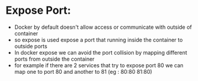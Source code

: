 # Expose Port:
* Docker by default doesn't allow access or communicate with outside of container
* so expose is used expose a port that running inside the container to outside ports
* In docker expose we can avoid the port collision by mapping different ports from outside the container
* for example if there are 2 services that try to expose port 80 we can map one to port 80 and another to 81 (eg : 80:80 81:80)
